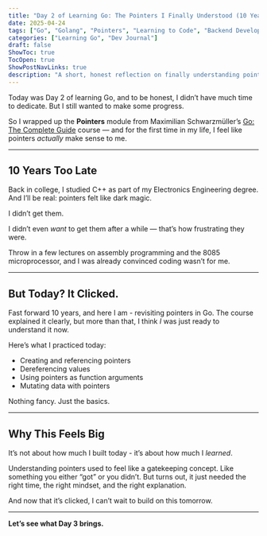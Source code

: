 ```yaml
---
title: "Day 2 of Learning Go: The Pointers I Finally Understood (10 Years Later)"
date: 2025-04-24
tags: ["Go", "Golang", "Pointers", "Learning to Code", "Backend Development"]
categories: ["Learning Go", "Dev Journal"]
draft: false
ShowToc: true
TocOpen: true
ShowPostNavLinks: true
description: "A short, honest reflection on finally understanding pointers in Go — a concept that I picked up after a decade."
---
```


Today was Day 2 of learning Go, and to be honest, I didn’t have much time to dedicate. But I still wanted to make some progress.

So I wrapped up the **Pointers** module from Maximilian Schwarzmüller’s [Go: The Complete Guide](https://www.udemy.com/course/go-the-complete-guide/) course — and for the first time in my life, I feel like pointers _actually_ make sense to me.

---

## 10 Years Too Late

Back in college, I studied C++ as part of my Electronics Engineering degree. And I’ll be real: pointers felt like dark magic.

I didn’t get them.

I didn’t even _want_ to get them after a while — that’s how frustrating they were.

Throw in a few lectures on assembly programming and the 8085 microprocessor, and I was already convinced coding wasn’t for me.

---

## But Today? It Clicked.

Fast forward 10 years, and here I am - revisiting pointers in Go. The course explained it clearly, but more than that, I think _I_ was just ready to understand it now.

Here’s what I practiced today:

- Creating and referencing pointers
- Dereferencing values
- Using pointers as function arguments
- Mutating data with pointers

Nothing fancy. Just the basics.

---

## Why This Feels Big

It’s not about how much I built today - it’s about how much I _learned_.

Understanding pointers used to feel like a gatekeeping concept. Like something you either “got” or you didn’t. But turns out, it just needed the right time, the right mindset, and the right explanation.

And now that it’s clicked, I can’t wait to build on this tomorrow.

---

**Let’s see what Day 3 brings.**
